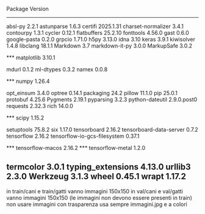 Package                      Version
---------------------------- -----------
absl-py                      2.2.1
astunparse                   1.6.3
certifi                      2025.1.31
charset-normalizer           3.4.1
contourpy                    1.3.1
cycler                       0.12.1
flatbuffers                  25.2.10
fonttools                    4.56.0
gast                         0.6.0
google-pasta                 0.2.0
grpcio                       1.71.0
h5py                         3.13.0
idna                         3.10
keras                        3.9.1
kiwisolver                   1.4.8
libclang                     18.1.1
Markdown                     3.7
markdown-it-py               3.0.0
MarkupSafe                   3.0.2

*** matplotlib                   3.10.1

mdurl                        0.1.2
ml-dtypes                    0.3.2
namex                        0.0.8

*** numpy                        1.26.4

opt_einsum                   3.4.0
optree                       0.14.1
packaging                    24.2
pillow                       11.1.0
pip                          25.0.1
protobuf                     4.25.6
Pygments                     2.19.1
pyparsing                    3.2.3
python-dateutil              2.9.0.post0
requests                     2.32.3
rich                         14.0.0

*** scipy                        1.15.2

setuptools                   75.8.2
six                          1.17.0
tensorboard                  2.16.2
tensorboard-data-server      0.7.2
tensorflow                   2.16.2
tensorflow-io-gcs-filesystem 0.37.1

*** tensorflow-macos             2.16.2
*** tensorflow-metal             1.2.0

termcolor                    3.0.1
typing_extensions            4.13.0
urllib3                      2.3.0
Werkzeug                     3.1.3
wheel                        0.45.1
wrapt                        1.17.2
---------------------------------------

in train/cani e train/gatti vanno immagini 150x150
in val/cani e val/gatti vanno immagini 150x150 (le immagini non devono essere presenti in train)
non usare immagini con trasparenza
usa sempre immagini.jpg e a colori